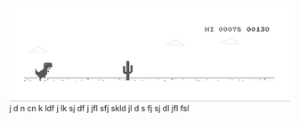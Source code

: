 ![image](https://github.com/sudimuk2017/qwaszx/blob/main/dino.gif)
j
d
n     cn   k  ldf    j  lk   sj    df   j    jfl     sfj   skld    jl     d  s    fj     sj    dl     jfl    fsl

